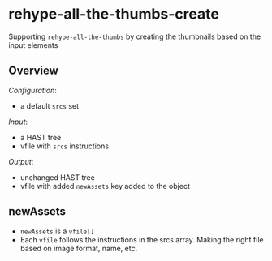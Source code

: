 # rehype-all-the-thumbs-create
Supporting `rehype-all-the-thumbs` by creating the thumbnails based on the input elements

## Overview

_Configuration_:
- a default `srcs` set

_Input_:
- a HAST tree
- vfile with `srcs` instructions

_Output_:
- unchanged HAST tree
- vfile with added `newAssets` key added to the object

## newAssets

- `newAssets` is a `vfile[]` 
- Each `vfile` follows the instructions in the srcs array. Making the right file based on image format, name, etc.
